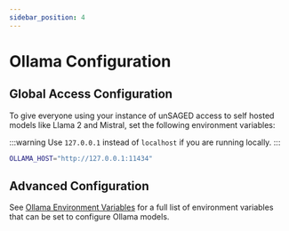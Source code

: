 ```yaml
---
sidebar_position: 4
---
```


# Ollama Configuration

## Global Access Configuration

To give everyone using your instance of unSAGED access to self hosted models like Llama 2 and Mistral, set the following environment variables:

:::warning
Use `127.0.0.1` instead of `localhost` if you are running locally.
:::

```sh title="apps/unsaged/.env.local"
OLLAMA_HOST="http://127.0.0.1:11434"
```

## Advanced Configuration

See [Ollama Environment Variables](/docs/model-providers/ollama#environment-variables) for a full list of environment variables that can be set to configure Ollama models.
